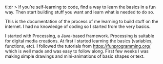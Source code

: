 tl;dr > If you’re self-learning to code, find a way to learn the basics in a fun way. Then start building stuff you want and learn what is needed to do so. 



This is the documentation of the process of me learning to build stuff on the internet. I had no knowledge of coding so I started from the very basics.
 
I started with Processing, a Java-based framework. Processing is suitable for digital media creations. At first I started learning the basics (variables, functions, etc). I followed the tutorials from https://funprogramming.org/ which is well made and was easy to follow along. First few weeks I was making simple drawings and mini-animations of basic shapes or text.
